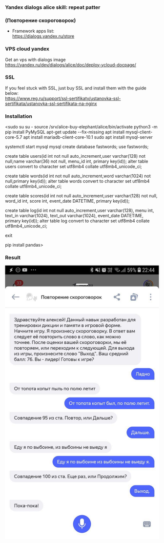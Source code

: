 ### Yandex dialogs alice skill: repeat patter  
### (Повторение скороговорок)
- Framework apps list:  
https://dialogs.yandex.ru/store

### VPS cloud yandex
Get an vps with dialogs image  
https://yandex.ru/dev/dialogs/alice/doc/deploy-ycloud-docpage/

### SSL
If you feel stuck with SSL, just buy SSL and install them with the guide below:  
https://www.reg.ru/support/ssl-sertifikaty/ustanovka-ssl-sertifikata/ustanovka-ssl-sertifikata-na-nginx

### Installation
<sudo su
su -
source /srv/alice-buy-elephant/alice/bin/activate
python3 -m pip install PyMySQL
apt-get update --fix-missing
apt install mysql-client-core-5.7
apt install mariadb-client-core-10.1
sudo apt install mysql-server

systemctl start mysql
mysql
create database fastwords;
use fastwords;

create table users(id int not null auto_increment,user varchar(128) not null,name varchar(36) not null, menu_id int, primary key(id));
alter table users convert to character set utf8mb4 collate utf8mb4_unicode_ci;

create table words(id int not null auto_increment,word varchar(1024) not null,primary key(id));
alter table words convert to character set utf8mb4 collate utf8mb4_unicode_ci;

create table scores(id int not null auto_increment,user varchar(128) not null, word_id int, score int, event_date DATETIME, primary key(id));

create table log(id int not null auto_increment,user varchar(128), menu int, text_in varchar(1024), text_out varchar(1024), event_date DATETIME, primary key(id));
alter table log convert to character set utf8mb4 collate utf8mb4_unicode_ci;

exit

pip install pandas>
### Result
![result](./images/photo_2020-02-19_22-50-40.jpg)
